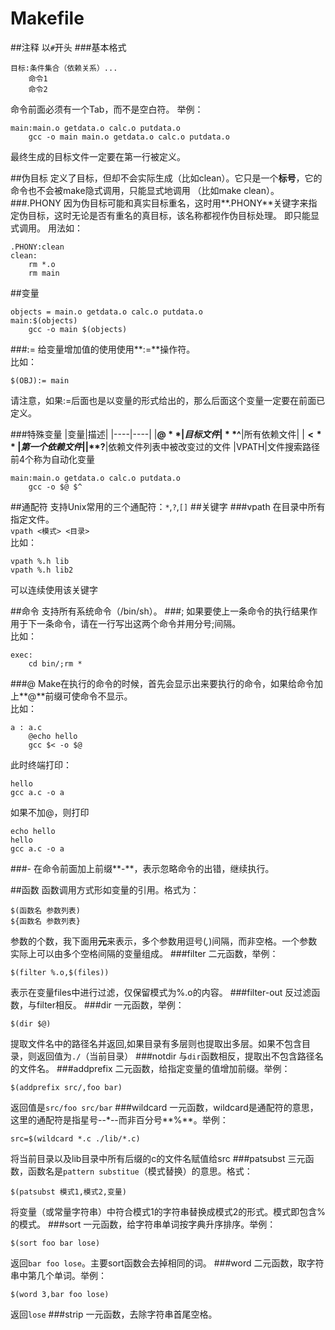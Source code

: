 Makefile
========
##注释
以`#`开头
###基本格式
```
目标:条件集合（依赖关系）...
    命令1
    命令2
```
命令前面必须有一个Tab，而不是空白符。
举例：
```
main:main.o getdata.o calc.o putdata.o
    gcc -o main main.o getdata.o calc.o putdata.o
```
最终生成的目标文件一定要在第一行被定义。

##伪目标
定义了目标，但却不会实际生成（比如clean）。它只是一个**标号**，它的命令也不会被make隐式调用，只能显式地调用
（比如make clean）。
###.PHONY
因为伪目标可能和真实目标重名，这时用**.PHONY**关键字来指定伪目标，这时无论是否有重名的真目标，该名称都视作伪目标处理。
即只能显式调用。
用法如：
```
.PHONY:clean
clean:
    rm *.o
    rm main
```

##变量

```
objects = main.o getdata.o calc.o putdata.o
main:$(objects)
    gcc -o main $(objects)
```
###:=
给变量增加值的使用使用**:=**操作符。  
比如：
```
$(OBJ):= main
```
请注意，如果:=后面也是以变量的形式给出的，那么后面这个变量一定要在前面已定义。

###特殊变量
|变量|描述|
|----|----|
|**$@**|目标文件
|**$^**|所有依赖文件|
|**$<**|第一个依赖文件|
|**$?**|依赖文件列表中被改变过的文件
|VPATH|文件搜索路径
前4个称为自动化变量
```
main:main.o getdata.o calc.o putdata.o
    gcc -o $@ $^
```
##通配符
支持Unix常用的三个通配符：`*`,`?`,`[]`
##关键字
###vpath 
在目录中所有指定文件。  
`vpath <模式> <目录>`  
比如：
```
vpath %.h lib
vpath %.h lib2
```
可以连续使用该关键字

##命令 
支持所有系统命令（/bin/sh）。
###;
如果要使上一条命令的执行结果作用于下一条命令，请在一行写出这两个命令并用分号;间隔。  
比如：
```
exec:
    cd bin/;rm *
```
###@
Make在执行的命令的时候，首先会显示出来要执行的命令，如果给命令加上**@**前缀可使命令不显示。  
比如：
```
a : a.c
    @echo hello
    gcc $< -o $@
```
此时终端打印：
```
hello
gcc a.c -o a
```
如果不加@，则打印
```
echo hello
hello
gcc a.c -o a
```
###- 
在命令前面加上前缀**-**，表示忽略命令的出错，继续执行。

##函数
函数调用方式形如变量的引用。格式为：

	$(函数名 参数列表)
	${函数名 参数列表}
参数的个数，我下面用**元**来表示，多个参数用逗号(*,*)间隔，而非空格。一个参数实际上可以由多个空格间隔的变量组成。
###filter
二元函数，举例：

    $(filter %.o,$(files))
表示在变量files中进行过滤，仅保留模式为%.o的内容。
###filter-out
反过滤函数，与filter相反。
###dir
一元函数，举例：  

	$(dir $@)
提取文件名中的路径名并返回,如果目录有多层则也提取出多层。如果不包含目录，则返回值为`./`（当前目录）
###notdir
与`dir`函数相反，提取出不包含路径名的文件名。
###addprefix
二元函数，给指定变量的值增加前缀。举例：

	$(addprefix src/,foo bar)
返回值是`src/foo src/bar`
###wildcard
一元函数，wildcard是通配符的意思，这里的通配符是指星号--*--而非百分号**%**。举例：

	src=$(wildcard *.c ./lib/*.c)
将当前目录以及lib目录中所有后缀的c的文件名赋值给src
###patsubst
三元函数，函数名是`pattern substitue`（模式替换）的意思。格式：

	$(patsubst 模式1,模式2,变量)
将变量（或常量字符串）中符合模式1的字符串替换成模式2的形式。模式即包含%的模式。
###sort
一元函数，给字符串单词按字典升序排序。举例：

	$(sort foo bar lose)
返回`bar foo lose`。主要sort函数会去掉相同的词。
###word
二元函数，取字符串中第几个单词。举例：

	$(word 3,bar foo lose)
返回`lose`
###strip
一元函数，去除字符串首尾空格。
###